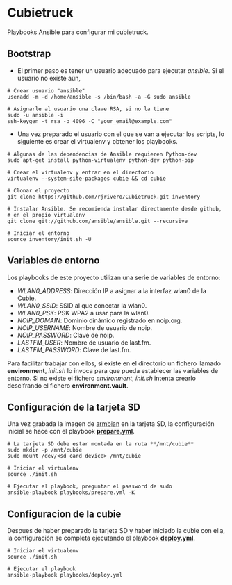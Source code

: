 Cubietruck
==========

Playbooks Ansible para configurar mi cubietruck.

Bootstrap
---------

  - El primer paso es tener un usuario adecuado para ejecutar *ansible*. Si el usuario no existe aún,

```
# Crear usuario "ansible"
useradd -m -d /home/ansible -s /bin/bash -a -G sudo ansible

# Asignarle al usuario una clave RSA, si no la tiene
sudo -u ansible -i
ssh-keygen -t rsa -b 4096 -C "your_email@example.com"
```

  - Una vez preparado el usuario con el que se van a ejecutar los scripts, lo siguiente es crear el virtualenv y obtener los playbooks.

```
# Algunas de las dependencias de Ansible requieren Python-dev
sudo apt-get install python-virtualenv python-dev python-pip

# Crear el virtualenv y entrar en el directorio
virtualenv --system-site-packages cubie && cd cubie

# Clonar el proyecto
git clone https://github.com/rjrivero/Cubietruck.git inventory

# Instalar Ansible. Se recomienda instalar directamente desde github,
# en el propio virtualenv
git clone git://github.com/ansible/ansible.git --recursive

# Iniciar el entorno
source inventory/init.sh -U
```

Variables de entorno
--------------------

Los playbooks de este proyecto utilizan una serie de variables de entorno:

  - *WLAN0_ADDRESS*: Dirección IP a asignar a la interfaz wlan0 de la Cubie.
  - *WLAN0_SSID*:    SSID al que conectar la wlan0.
  - *WLAN0_PSK*:     PSK WPA2 a usar para la wlan0.
  - *NOIP_DOMAIN*:   Dominio dinámico registrado en noip.org.
  - *NOIP_USERNAME*: Nombre de usuario de noip.
  - *NOIP_PASSWORD*: Clave de noip.
  - *LASTFM_USER*:   Nombre de usuario de last.fm.
  - *LASTFM_PASSWORD*: Clave de last.fm.

Para facilitar trabajar con ellos, si existe en el directorio un fichero llamado **environment**, *init.sh* lo invoca para que pueda establecer las variables de entorno. Si no existe el fichero *environment*, *init.sh* intenta crearlo descifrando el fichero **environment.vault**.

Configuración de la tarjeta SD
------------------------------

Una vez grabada la imagen de [armbian](http://www.armbian.com/cubietruck/) en la tarjeta SD, la configuración inicial se hace con el playbook **[prepare.yml](playbooks/prepare.yml)**.

```
# La tarjeta SD debe estar montada en la ruta **/mnt/cubie**
sudo mkdir -p /mnt/cubie
sudo mount /dev/<sd card device> /mnt/cubie

# Iniciar el virtualenv
source ./init.sh

# Ejecutar el playbook, preguntar el password de sudo
ansible-playbook playbooks/prepare.yml -K
```

Configuracion de la cubie
-------------------------

Despues de haber preparado la tarjeta SD y haber iniciado la cubie con ella, la configuración se completa ejecutando el playbook **[deploy.yml](playbooks/deploy.yml)**.

```
# Iniciar el virtualenv
source ./init.sh

# Ejecutar el playbook
ansible-playbook playbooks/deploy.yml
```
